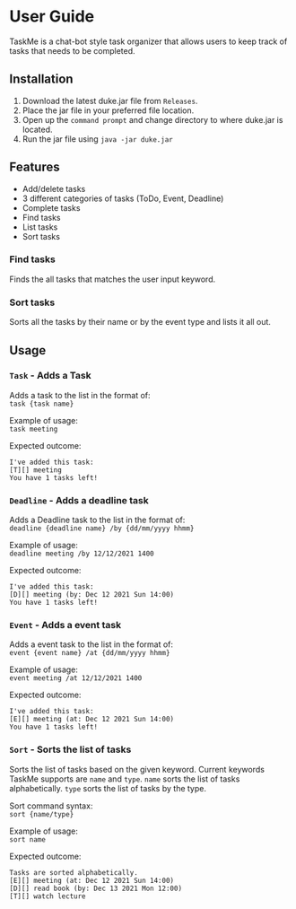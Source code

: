 # User Guide
TaskMe is a chat-bot style task organizer that allows users to 
keep track of tasks that needs to be completed.

## Installation
1. Download the latest duke.jar file from ```Releases```.
2. Place the jar file in your preferred file location.
3. Open up the ``command prompt`` and change directory to where duke.jar is located.
4. Run the jar file using ``java -jar duke.jar``
## Features 
- Add/delete tasks
- 3 different categories of tasks (ToDo, Event, Deadline)
- Complete tasks
- Find tasks
- List tasks
- Sort tasks

### Find tasks

Finds the all tasks that matches the user input keyword.

### Sort tasks

Sorts all the tasks by their name or by the event type and lists it all out.

## Usage

### `Task` - Adds a Task

Adds a task to the list in the format of:<br/>`task {task name}`

Example of usage:<br/>
`task meeting `

Expected outcome: <br/>
```
I've added this task:
[T][] meeting
You have 1 tasks left!
```

### `Deadline` - Adds a deadline task

Adds a Deadline task to the list in the format of:<br/>`deadline {deadline name} /by {dd/mm/yyyy hhmm}`

Example of usage:<br/>
`deadline meeting /by 12/12/2021 1400`

Expected outcome: <br/>
```
I've added this task:
[D][] meeting (by: Dec 12 2021 Sun 14:00)
You have 1 tasks left!
```

### `Event` - Adds a event task

Adds a event task to the list in the format of:<br/>`event {event name} /at {dd/mm/yyyy hhmm}`

Example of usage:<br/>
`event meeting /at 12/12/2021 1400`

Expected outcome: <br/>
```
I've added this task:
[E][] meeting (at: Dec 12 2021 Sun 14:00)
You have 1 tasks left!
```

### `Sort` - Sorts the list of tasks

Sorts the list of tasks based on the given keyword. Current keywords TaskMe supports are ``name`` and ``type``.
``name`` sorts the list of tasks alphabetically.
``type`` sorts the list of tasks by the type.

Sort command syntax:<br/>
`sort {name/type}`

Example of usage:<br/>
`sort name`

Expected outcome: <br/>
```
Tasks are sorted alphabetically.
[E][] meeting (at: Dec 12 2021 Sun 14:00)
[D][] read book (by: Dec 13 2021 Mon 12:00)
[T][] watch lecture 
```

